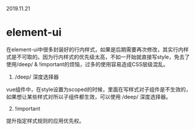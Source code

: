 2019.11.21

# element-ui 
在element-ui中很多封装好的行内样式，如果是后期需要再次修改，其实行内样式是不可取的。因为行内样式的优先级太高，不如一开始就直接写style，免去了使用/deep/ & !important的烦恼，过多的使用容易造成CSS层级混乱。

1. /deep/ 深度选择器

vue组件中，在style设置为scoped的时候，里面在写样式对子组件是不生效的，如果想让某些样式对所以子组件都生效，可以使用 /deep/ 深度选择器。

2. !important

提升指定样式规则的应用优先权。